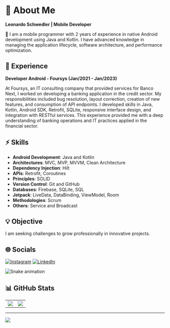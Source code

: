 # 📝 About Me
**Leonardo Schwedler | Mobile Developer**

📱 I am a mobile programmer with 2 years of experience in native Android development using Java and Kotlin. I have advanced knowledge in managing the application lifecycle, software architecture, and performance optimization.

## 💼 Experience

**Developer Android - Foursys (Jan/2021 - Jan/2023)**

At Foursys, an IT consulting company that provided services for Banco Next, I worked on developing a banking application in the credit sector. My responsibilities included bug resolution, layout correction, creation of new features, and consumption of API endpoints. I developed skills in Java, Kotlin, Android SDK, Retrofit, SQLite, responsive interface design, and integration with RESTful services. This experience provided me with a deep understanding of banking operations and IT practices applied in the financial sector.

## ⚡ Skills

- **Android Development**: Java and Kotlin
- **Architectures**: MVC, MVP, MVVM, Clean Architecture
- **Dependency Injection**: Hilt
- **APIs**: Retrofit, Coroutines
- **Principles**: SOLID
- **Version Control**: Git and GitHub
- **Databases**: Firebase, SQLite, SQL
- **Jetpack**: LiveData, DataBinding, ViewModel, Room
- **Methodologies**: Scrum
- **Others**: Service and Broadcast

## 💡 Objective

I am seeking challenges to grow professionally in innovative projects.

## 🌐 Socials

[![Instagram](https://img.shields.io/badge/Instagram-%23E4405F.svg?logo=Instagram&logoColor=white)](https://www.instagram.com/developer_ls/) 
[![LinkedIn](https://img.shields.io/badge/LinkedIn-%230077B5.svg?logo=linkedin&logoColor=white)](https://www.linkedin.com/in/leonardo-schwuedller/) 

![Snake animation](https://github.com/leehxd/leehxd/blob/output/github-contribution-grid-snake.svg)

## 📊 GitHub Stats

<table>
  <tr>
    <td>
      <img src="https://github-readme-stats.vercel.app/api?username=leoschwedler&theme=radical&hide_border=false&include_all_commits=true&count_private=false" />
    </td>
    <td>
      <img src="https://github-readme-streak-stats.herokuapp.com/?user=leoschwedler&theme=radical&hide_border=false" />
    </td>
  </tr>
</table>

---

[![](https://visitcount.itsvg.in/api?id=leoschwedler&icon=0&color=0)](https://visitcount.itsvg.in)

<!-- Proudly created with GPRM ( https://gprm.itsvg.in ) -->
